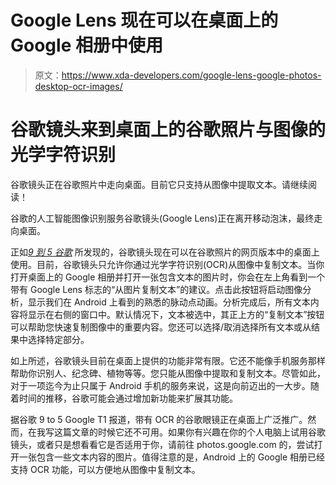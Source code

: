 # Google Lens 现在可以在桌面上的 Google 相册中使用

> 原文：<https://www.xda-developers.com/google-lens-google-photos-desktop-ocr-images/>

# 谷歌镜头来到桌面上的谷歌照片与图像的光学字符识别

谷歌镜头正在谷歌照片中走向桌面。目前它只支持从图像中提取文本。请继续阅读！

谷歌的人工智能图像识别服务谷歌镜头(Google Lens)正在离开移动泡沫，最终走向桌面。

正如[*9 到 5 谷歌*](https://9to5google.com/2021/04/11/google-lens-photos-web/#jp-carousel-419541) 所发现的，谷歌镜头现在可以在谷歌照片的网页版本中的桌面上使用。目前，谷歌镜头只允许你通过光学字符识别(OCR)从图像中复制文本。当你打开桌面上的 Google 相册并打开一张包含文本的图片时，你会在左上角看到一个带有 Google Lens 标志的“从图片复制文本”的建议。点击此按钮将启动图像分析，显示我们在 Android 上看到的熟悉的脉动点动画。分析完成后，所有文本内容将显示在右侧的窗口中。默认情况下，文本被选中，其正上方的“复制文本”按钮可以帮助您快速复制图像中的重要内容。您还可以选择/取消选择所有文本或从结果中选择特定部分。

如上所述，谷歌镜头目前在桌面上提供的功能非常有限。它还不能像手机服务那样帮助你识别人、纪念碑、植物等等。您只能从图像中提取和复制文本。尽管如此，对于一项迄今为止只属于 Android 手机的服务来说，这是向前迈出的一大步。随着时间的推移，谷歌可能会通过增加新功能来扩展其功能。

据谷歌 9 to 5 Google T1 报道，带有 OCR 的谷歌眼镜正在桌面上广泛推广。然而，在我写这篇文章的时候它还不可用。如果你有兴趣在你的个人电脑上试用谷歌镜头，或者只是想看看它是否适用于你，请前往 photos.google.com 的，尝试打开一张包含一些文本内容的图片。值得注意的是，Android 上的 Google 相册已经支持 OCR 功能，可以方便地从图像中复制文本。